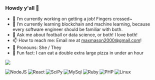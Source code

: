 ### Howdy y'all 👋

<!--
**maxsaystransrights/maxsaystransrights** is a ✨ _special_ ✨ repository because its `README.md` (this file) appears on your GitHub profile.
-->

- 🔭 I’m currently working on getting a job! Fingers crossed~  
- 🌱 I’m currently learning blockchain and machine learning, because every software engineer should be familiar with both.
- 💬 Ask me about football or data science, or both! I love both! 
- 📫 How to reach me: Email me at [maxmason2000@gmail.com](mailto:maxmason2000@gmail.com)!
- 👩 Pronouns: She / They
- 🍕 Fun fact: I can eat a double extra large pizza in under an hour

![](https://github-readme-stats.vercel.app/api?username=maxsaystransrights&include_all_commits=true&count_private=true&theme=dracula)

![NodeJS](https://img.shields.io/badge/node.js-6DA55F?style=for-the-badge&logo=node.js&logoColor=white)
![React](https://img.shields.io/badge/react-%2320232a.svg?style=for-the-badge&logo=react&logoColor=%2361DAFB)
![SciPy](https://img.shields.io/badge/SciPy-654FF0?style=for-the-badge&logo=SciPy&logoColor=white)
![MySql](https://img.shields.io/badge/MySQL-4479A1?style=for-the-badge&logo=mysql&logoColor=white)
![Ruby](https://img.shields.io/badge/Ruby-CC342D?style=for-the-badge&logo=ruby&logoColor=white)
![PHP](https://img.shields.io/badge/PHP-777BB4?style=for-the-badge&logo=php&logoColor=white)
![Linux](https://img.shields.io/badge/Linux-FCC624?style=for-the-badge&logo=linux&logoColor=white)
